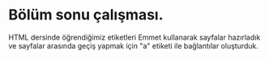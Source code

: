 # Bölüm sonu çalışması.

HTML dersinde öğrendiğimiz etiketleri Emmet kullanarak sayfalar hazırladık ve sayfalar arasında geçiş yapmak için "a" etiketi ile bağlantılar oluşturduk.

